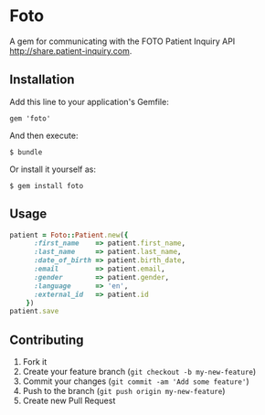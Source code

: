 # Foto

A gem for communicating with the FOTO Patient Inquiry API http://share.patient-inquiry.com.

## Installation

Add this line to your application's Gemfile:

    gem 'foto'

And then execute:

    $ bundle

Or install it yourself as:

    $ gem install foto

## Usage
```ruby
patient = Foto::Patient.new({
      :first_name    => patient.first_name,
      :last_name     => patient.last_name,
      :date_of_birth => patient.birth_date,
      :email         => patient.email,
      :gender        => patient.gender,
      :language      => 'en',
      :external_id   => patient.id
    })
patient.save
```

## Contributing

1. Fork it
2. Create your feature branch (`git checkout -b my-new-feature`)
3. Commit your changes (`git commit -am 'Add some feature'`)
4. Push to the branch (`git push origin my-new-feature`)
5. Create new Pull Request
